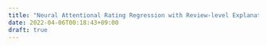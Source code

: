 ```yaml
---
title: "Neural Attentional Rating Regression with Review-level Explanations"
date: 2022-04-06T00:18:43+09:00
draft: true
---
```


